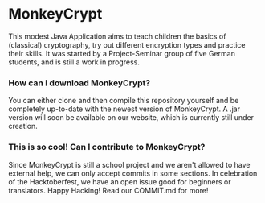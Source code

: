 # MonkeyCrypt
This modest Java Application aims to teach children the basics of (classical) cryptography, try out different encryption types and practice their skills. It was started by a Project-Seminar group of five German students, and is still a work in progress.
### How can I download MonkeyCrypt?
You can either clone and then compile this repository yourself and be completely up-to-date with the newest version of MonkeyCrypt. A .jar version will soon be available on our website, which is currently still under creation.
### This is so cool! Can I contribute to MonkeyCrypt?
Since MonkeyCrypt is still a school project and we aren't allowed to have external help, we can only accept commits in some sections. In celebration of the Hacktoberfest, we have an open issue good for beginners or translators. Happy Hacking! Read our COMMIT.md for more!
